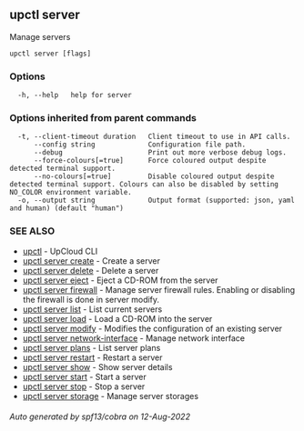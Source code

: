 ## upctl server

Manage servers

```
upctl server [flags]
```

### Options

```
  -h, --help   help for server
```

### Options inherited from parent commands

```
  -t, --client-timeout duration   Client timeout to use in API calls.
      --config string             Configuration file path.
      --debug                     Print out more verbose debug logs.
      --force-colours[=true]      Force coloured output despite detected terminal support.
      --no-colours[=true]         Disable coloured output despite detected terminal support. Colours can also be disabled by setting NO_COLOR environment variable.
  -o, --output string             Output format (supported: json, yaml and human) (default "human")
```

### SEE ALSO

* [upctl](upctl.md)	 - UpCloud CLI
* [upctl server create](upctl_server_create.md)	 - Create a server
* [upctl server delete](upctl_server_delete.md)	 - Delete a server
* [upctl server eject](upctl_server_eject.md)	 - Eject a CD-ROM from the server
* [upctl server firewall](upctl_server_firewall.md)	 - Manage server firewall rules. Enabling or disabling the firewall is done in server modify.
* [upctl server list](upctl_server_list.md)	 - List current servers
* [upctl server load](upctl_server_load.md)	 - Load a CD-ROM into the server
* [upctl server modify](upctl_server_modify.md)	 - Modifies the configuration of an existing server
* [upctl server network-interface](upctl_server_network-interface.md)	 - Manage network interface
* [upctl server plans](upctl_server_plans.md)	 - List server plans
* [upctl server restart](upctl_server_restart.md)	 - Restart a server
* [upctl server show](upctl_server_show.md)	 - Show server details
* [upctl server start](upctl_server_start.md)	 - Start a server
* [upctl server stop](upctl_server_stop.md)	 - Stop a server
* [upctl server storage](upctl_server_storage.md)	 - Manage server storages

###### Auto generated by spf13/cobra on 12-Aug-2022
